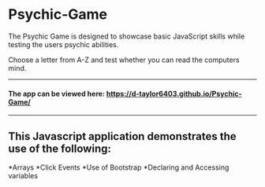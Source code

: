 # Psychic-Game
The Psychic Game is designed to showcase basic JavaScript skills while testing the users psychic abilities.

Choose a letter from A-Z and test whether you can read the computers mind.

---------------------------------------
#### The app can be viewed here: https://d-taylor6403.github.io/Psychic-Game/

---------------------------------------
## This Javascript application demonstrates the use of the following:
 *Arrays
 *Click Events
 *Use of Bootstrap
 *Declaring and Accessing variables


